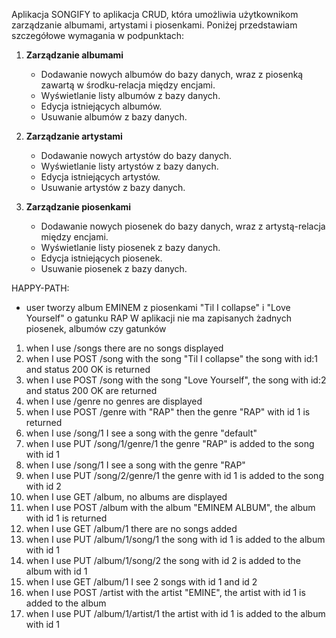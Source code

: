 
Aplikacja SONGIFY to aplikacja CRUD, która umożliwia użytkownikom zarządzanie albumami, artystami i piosenkami. Poniżej przedstawiam szczegółowe wymagania w podpunktach:

1. **Zarządzanie albumami**
    * Dodawanie nowych albumów do bazy danych, wraz z piosenką zawartą w środku-relacja między encjami.
    * Wyświetlanie listy albumów z bazy danych.
    * Edycja istniejących albumów.
    * Usuwanie albumów z bazy danych.

2. **Zarządzanie artystami**
    * Dodawanie nowych artystów do bazy danych.
    * Wyświetlanie listy artystów z bazy danych.
    * Edycja istniejących artystów.
    * Usuwanie artystów z bazy danych.

3. **Zarządzanie piosenkami**
    * Dodawanie nowych piosenek do bazy danych, wraz z artystą-relacja między encjami.
    * Wyświetlanie listy piosenek z bazy danych.
    * Edycja istniejących piosenek.
    * Usuwanie piosenek z bazy danych.

HAPPY-PATH:
* user tworzy album EMINEM z piosenkami "Til I collapse" i "Love Yourself" o gatunku RAP 
W aplikacji nie ma zapisanych żadnych piosenek, albumów czy gatunków

1. when I use /songs there are no songs displayed
2. when I use POST /song with the song "Til I collapse" the song with id:1 and status 200 OK is returned
3. when I use POST /song with the song "Love Yourself", the song with id:2 and status 200 OK are returned
4. when I use /genre no genres are displayed
5. when I use POST /genre with "RAP" then the genre "RAP" with id 1 is returned
6. when I use /song/1 I see a song with the genre "default"
7. when I use PUT /song/1/genre/1 the genre "RAP" is added to the song with id 1
8. when I use /song/1 I see a song with the genre "RAP"
9. when I use PUT /song/2/genre/1 the genre with id 1 is added to the song with id 2
10. when I use GET /album, no albums are displayed
11. when I use POST /album with the album "EMINEM ALBUM", the album with id 1 is returned
12. when I use GET /album/1 there are no songs added
13. when I use PUT /album/1/song/1 the song with id 1 is added to the album with id 1
14. when I use PUT /album/1/song/2 the song with id 2 is added to the album with id 1
15. when I use GET /album/1 I see 2 songs with id 1 and id 2
16. when I use POST /artist with the artist "EMINE", the artist with id 1 is added to the album
17. when I use PUT /album/1/artist/1 the artist with id 1 is added to the album with id 1